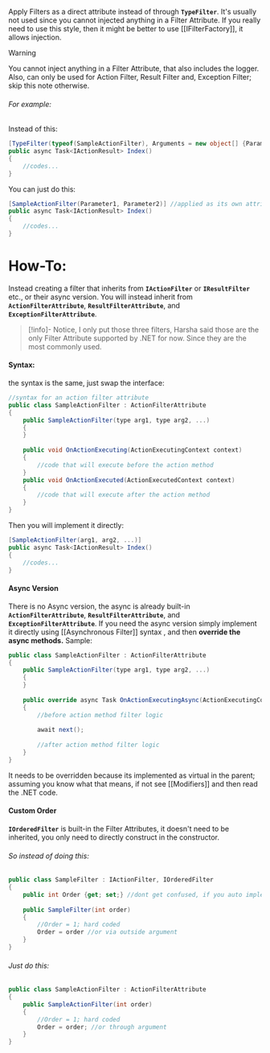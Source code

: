 Apply Filters as a direct attribute instead of through **`TypeFilter`**.
It's usually not used since you cannot injected anything in a Filter Attribute.
If you really need to use this style, then it might be better to use [[IFilterFactory]], it allows injection.
>[!warning]
>You cannot inject anything in a Filter Attribute, that also includes the logger.
>Also, can only be used for Action Filter, Result Filter and, Exception Filter; skip this note otherwise.
###### For example:
Instead of this:
```c#
[TypeFilter(typeof(SampleActionFilter), Arguments = new object[] {Parameter1, Parameter2} )]
public async Task<IActionResult> Index()
{
	//codes...
}
```
You can just do this:
```c#
[SampleActionFilter(Parameter1, Parameter2)] //applied as its own attribute
public async Task<IActionResult> Index()
{
	//codes...
}
```
# How-To:
Instead creating a filter that inherits from **`IActionFilter`** or **`IResultFilter`** etc., or their async version.
You will instead inherit from **`ActionFilterAttribute`**, **`ResultFilterAttribute`**, and **`ExceptionFilterAttribute`**.
>[!info]-
>Notice, I only put those three filters, Harsha said those are the only Filter Attribute supported by .NET for now. Since they are the most commonly used.
#### Syntax:
the syntax is the same, just swap the interface:
```c#
//syntax for an action filter attribute
public class SampleActionFilter : ActionFilterAttribute
{
	public SampleActionFilter(type arg1, type arg2, ...)
	{
	}
	
	public void OnActionExecuting(ActionExecutingContext context)
	{
		//code that will execute before the action method
	}
	public void OnActionExecuted(ActionExecutedContext context)
	{
		//code that will execute after the action method
	}
}
```
Then you will implement it directly:
```c#
[SampleActionFilter(arg1, arg2, ...)]
public async Task<IActionResult> Index()
{
	//codes...
}
```
#### Async Version
There is no Async version, the async is already built-in **`ActionFilterAttribute`**, **`ResultFilterAttribute`**, and **`ExceptionFilterAttribute`**.
If you need the async version simply implement it directly using [[Asynchronous Filter]] syntax , and then **override the async methods.**
Sample:
```c#
public class SampleActionFilter : ActionFilterAttribute
{
	public SampleActionFilter(type arg1, type arg2, ...)
	{
	}
	
	public override async Task OnActionExecutingAsync(ActionExecutingContext context, ActionExecutionDelegate next)
	{
		//before action method filter logic
		
		await next();
		
		//after action method filter logic
	}
}
```
It needs to be overridden because its implemented as virtual in the parent; assuming you know what that means, if not see [[Modifiers]] and then read the .NET code.
#### Custom Order
**`IOrderedFilter`** is built-in the Filter Attributes, it doesn't need to be inherited, you only need to directly construct in the constructor.
###### So instead of doing this:
```c#
public class SampleFilter : IActionFilter, IOrderedFilter
{
	public int Order {get; set;} //dont get confused, if you auto implement this it will show a lambda.
	
	public SampleFilter(int order)
	{
		//Order = 1; hard coded
		Order = order //or via outside argument
	}
}
```
###### Just do this:
```c#
public class SampleActionFilter : ActionFilterAttribute
{
	public SampleActionFilter(int order)
	{
		//Order = 1; hard coded
		Order = order; //or through argument
	}
}
```

